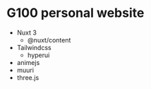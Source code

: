 # G100 personal website

- Nuxt 3
  - @nuxt/content
- Tailwindcss
  - hyperui
- animejs
- muuri
- three.js
